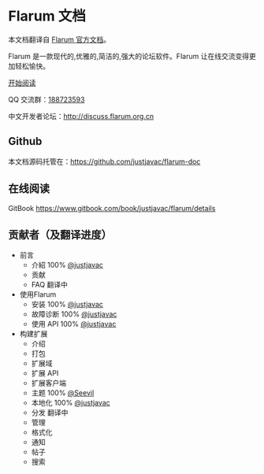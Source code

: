 # Flarum 文档

本文档翻译自 [Flarum 官方文档](http://flarum.org/docs/)。

Flarum 是一款现代的,优雅的,简洁的,强大的论坛软件。Flarum 让在线交流变得更加轻松愉快。

[开始阅读](https://www.gitbook.com/book/justjavac/flarum/details)

QQ 交流群：<a target="_blank" href="http://shang.qq.com/wpa/qunwpa?idkey=ce16b9ac4b222fce3102c41fcc39048cba045d1d242bc33ed5e845c1166c138a" title="Flarum交流群">188723593</a>

中文开发者论坛：http://discuss.flarum.org.cn

## Github

本文档源码托管在：https://github.com/justjavac/flarum-doc

## 在线阅读

GitBook https://www.gitbook.com/book/justjavac/flarum/details

## 贡献者（及翻译进度）

* 前言
  * 介紹 100% [@justjavac](https://github.com/justjavac)
  * 贡献
  * FAQ 翻译中
* 使用Flarum
  * 安装 100% [@justjavac](https://github.com/justjavac)
  * 故障诊断 100% [@justjavac](https://github.com/justjavac)
  * 使用 API 100% [@justjavac](https://github.com/justjavac)
* 构建扩展
  * 介绍
  * 打包
  * 扩展域
  * 扩展 API
  * 扩展客户端
  * 主题 100% [@Seevil](https://github.com/Seevil)
  * 本地化 100% [@justjavac](https://github.com/justjavac)
  * 分发 翻译中
  * 管理
  * 格式化
  * 通知
  * 帖子
  * 搜索


